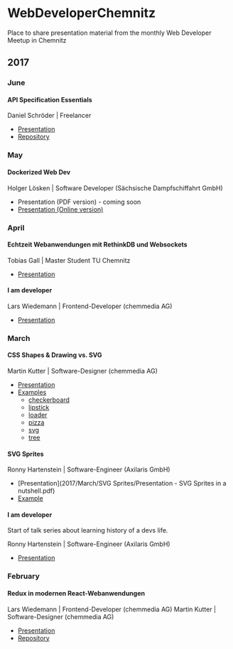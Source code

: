 # WebDeveloperChemnitz
Place to share presentation material from the monthly Web Developer Meetup in Chemnitz

## 2017

### June

#### API Specification Essentials
Daniel Schröder | Freelancer
* [Presentation](2017/June/Presentation%20-%20API%20Specification%20Language%20Essentials.pdf)
* [Repository](//github.com/schroedan/api-spec-lang-talk)

### May

#### Dockerized Web Dev
Holger Lösken | Software Developer (Sächsische Dampfschiffahrt GmbH)
* Presentation (PDF version) - coming soon
* [Presentation (Online version)](http://dockerized-web-dev.codedge.de)

### April

#### Echtzeit Webanwendungen mit RethinkDB und Websockets
Tobias Gall | Master Student TU Chemnitz
* [Presentation](2017/April/Rethinkdb%20%26%20Websockets.pdf)

#### I am developer
Lars Wiedemann | Frontend-Developer (chemmedia AG)
* [Presentation](2017/April/I%20am%20developer/whoami.pdf)

### March

#### CSS Shapes & Drawing vs. SVG
Martin Kutter | Software-Designer (chemmedia AG)
* [Presentation](2017/March/CSS%20Shapes/Presentation%20-%20CSS%20Shapes%20%26%20Drawing%20vs.%20SVG.pdf)
* [Examples](2017/March/examples)
	* [checkerboard](https://htmlpreview.github.io/?2017/March/examples/checkerboard/index.html)
	* [lipstick](https://htmlpreview.github.io/?2017/March/examples/lipstick/index.html)
	* [loader](https://htmlpreview.github.io/?2017/March/examples/loader/index.html)
	* [pizza](https://htmlpreview.github.io/?2017/March/examples/pizza/index.html)
	* [svg](https://htmlpreview.github.io/?2017/March/examples/svg/index.html)
	* [tree](https://htmlpreview.github.io/?2017/March/examples/tree/index.html)

#### SVG Sprites
Ronny Hartenstein | Software-Engineer (Axilaris GmbH)
* [Presentation](2017/March/SVG Sprites/Presentation - SVG Sprites in a nutshell.pdf)
* [Example](http://blog.rh-flow.de/svg-sprites-demo/index.html)

#### I am developer
Start of talk series about learning history of a devs life.

Ronny Hartenstein | Software-Engineer (Axilaris GmbH)
* [Presentation](2017/March/I%20am%20developer/Presentation%20-%20I%20am%20developer%20I%20have%20no%20life%20-%20Meine%20Lern-Historie.pdf)

### February

#### Redux in modernen React-Webanwendungen
Lars Wiedemann | Frontend-Developer (chemmedia AG)
Martin Kutter | Software-Designer (chemmedia AG)
* [Presentation](2017/February/Presentation%20-%20REDUX%20in%20modernen%20Webanwendungen.pdf)
* [Repository](//github.com/gernsdorfer/react-shop)
